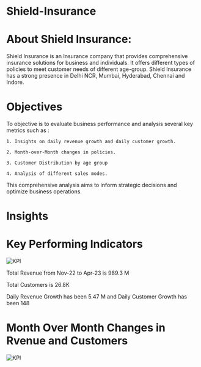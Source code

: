 # Shield-Insurance

# About Shield Insurance:
Shield Insurance is an Insurance company that provides comprehensive insurance solutions for business and individuals. It offers different types of policies to meet customer needs of different age-group. Shield Insurance has a strong presence in Delhi NCR, Mumbai, Hyderabad, Chennai and Indore.

# Objectives 
To objective is to evaluate business performance and analysis several key metrics such as : 

    1. Insights on daily revenue growth and daily customer growth.
    
    2. Month-over-Month changes in policies.
    
    3. Customer Distribution by age group 
    
    4. Analysis of different sales modes.
    
This comprehensive analysis aims to inform strategic decisions and optimize business operations.

# Insights
# Key Performing Indicators 
![KPI](https://github.com/user-attachments/assets/bea7c73c-40a7-437e-a69f-b7c2178b54ff)

Total Revenue from Nov-22 to Apr-23 is 989.3 M

Total Customers is 26.8K

Daily Revenue Growth has been 5.47 M and Daily Customer Growth has been 148


# Month Over Month Changes in Rvenue and Customers
![KPI](https://github.com/user-attachments/assets/e02c461b-273d-48b4-b3d4-20f218954e9f)


